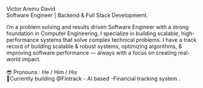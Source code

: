 Victor Aremu David<br>
Software Engineer | Backend &
Full Stack Developmemt.

I’m a problem solving and results driven Software Engineer with a strong foundation in Computer Engineering, I specialize in building scalable, high-performance systems that solve complex technical problems. I have a track record of building scalable & robust systems, optimizing algorithms, & improving software performance — always with a focus on creating real-world impact.
<br><br>
😎 Pronouns :  He / Him / His<br>
🚀Currently building @Fintrack - AI based -Financial tracking system . <br><br>
